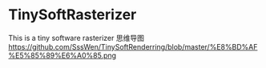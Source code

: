 # TinySoftRasterizer
This is a tiny software rasterizer
思维导图
https://github.com/SssWen/TinySoftRenderring/blob/master/%E8%BD%AF%E5%85%89%E6%A0%85.png
